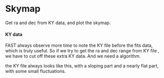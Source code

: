 # Skymap



Get ra and dec from KY data, and plot the skymap.



#### KY data
 
FAST always observe more time to  note the KY file before the fits data, which is truly useful. So if we try to get the ra and dec range from KY file , we have to cut off these extra KY data. And we need a algorithm. 



the KY file always looks like this, with a sloping part and a nearly flat part, with some small fluctuations.